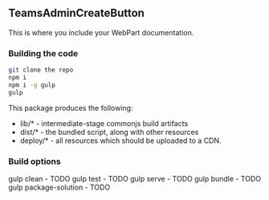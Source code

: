 ## TeamsAdminCreateButton

This is where you include your WebPart documentation.

### Building the code

```bash
git clone the repo
npm i
npm i -g gulp
gulp
```

This package produces the following:

* lib/* - intermediate-stage commonjs build artifacts
* dist/* - the bundled script, along with other resources
* deploy/* - all resources which should be uploaded to a CDN.

### Build options

gulp clean - TODO
gulp test - TODO
gulp serve - TODO
gulp bundle - TODO
gulp package-solution - TODO
